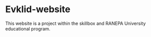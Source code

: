 # Evklid-website
This website is a project within the skillbox and RANEPA University educational program.


